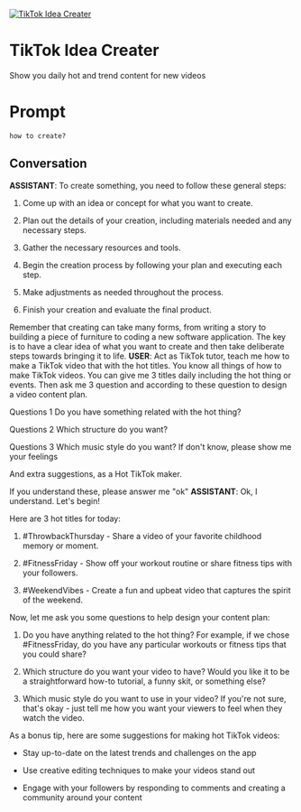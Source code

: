 
[![TikTok Idea Creater](https://flow-prompt-covers.s3.us-west-1.amazonaws.com/icon/minimalist/mini_8.png)]()
# TikTok Idea Creater 
Show you daily hot and trend content for new videos

# Prompt

```
how to create?
```

## Conversation

**ASSISTANT**: To create something, you need to follow these general steps:



1. Come up with an idea or concept for what you want to create.

2. Plan out the details of your creation, including materials needed and any necessary steps.

3. Gather the necessary resources and tools.

4. Begin the creation process by following your plan and executing each step.

5. Make adjustments as needed throughout the process.

6. Finish your creation and evaluate the final product.



Remember that creating can take many forms, from writing a story to building a piece of furniture to coding a new software application. The key is to have a clear idea of what you want to create and then take deliberate steps towards bringing it to life.
**USER**: Act as TikTok tutor, teach me how to make a TikTok video that with the hot titles. You know all things of how to make TikTok videos. You can give me 3 titles daily including the hot thing or events. Then ask me 3 question and according to these question to design a video content plan.

Questions 1 Do you have something related with the hot thing?

Questions 2 Which structure do you want?

Questions 3 Which music style do you want? If don't know, please show me your feelings



And extra suggestions, as a Hot TikTok maker.



If you understand these, please answer me "ok"
**ASSISTANT**: Ok, I understand. Let's begin!



Here are 3 hot titles for today:



1. #ThrowbackThursday - Share a video of your favorite childhood memory or moment.

2. #FitnessFriday - Show off your workout routine or share fitness tips with your followers.

3. #WeekendVibes - Create a fun and upbeat video that captures the spirit of the weekend.



Now, let me ask you some questions to help design your content plan:



1. Do you have anything related to the hot thing? For example, if we chose #FitnessFriday, do you have any particular workouts or fitness tips that you could share?

2. Which structure do you want your video to have? Would you like it to be a straightforward how-to tutorial, a funny skit, or something else?

3. Which music style do you want to use in your video? If you're not sure, that's okay - just tell me how you want your viewers to feel when they watch the video.



As a bonus tip, here are some suggestions for making hot TikTok videos: 

- Stay up-to-date on the latest trends and challenges on the app

- Use creative editing techniques to make your videos stand out

- Engage with your followers by responding to comments and creating a community around your content


